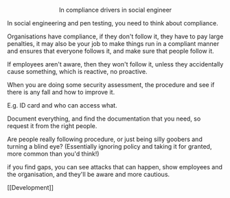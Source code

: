 <p style="text-align: center">In compliance drivers in social engineer</p>

In social engineering and pen testing, you need to think about compliance.

Organisations have compliance, if they don't follow it, they have to pay large penalties, it may also be your job to make things run in a compliant manner and ensures that everyone follows it, and make sure that people follow it.

If employees aren't aware, then they won't follow it, unless they accidentally cause something, which is reactive, no proactive.

When you are doing some security assessment, the procedure and see if there is any fall and how to improve it.

E.g. ID card and who can access what.

Document everything, and find the documentation that you need, so request it from the right people.

Are people really following procedure, or just being silly goobers and turning a blind eye? (Essentially ignoring policy and taking it for granted, more common than you'd think!)

if you find gaps, you can see attacks that can happen, show employees and the organisation, and they'll be aware and more cautious.

[[Development]]